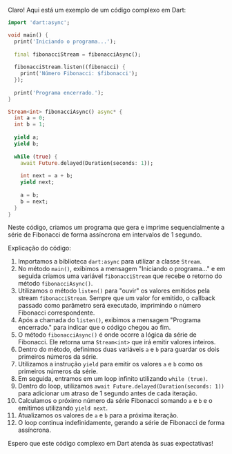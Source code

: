 Claro! Aqui está um exemplo de um código complexo em Dart:

```dart
import 'dart:async';

void main() {
  print('Iniciando o programa...');
  
  final fibonacciStream = fibonacciAsync();
  
  fibonacciStream.listen((fibonacci) {
    print('Número Fibonacci: $fibonacci');
  });
  
  print('Programa encerrado.');
}

Stream<int> fibonacciAsync() async* {
  int a = 0;
  int b = 1;
  
  yield a;
  yield b;
  
  while (true) {
    await Future.delayed(Duration(seconds: 1));
    
    int next = a + b;
    yield next;
    
    a = b;
    b = next;
  }
}
```

Neste código, criamos um programa que gera e imprime sequencialmente a série de Fibonacci de forma assíncrona em intervalos de 1 segundo.

Explicação do código:

1. Importamos a biblioteca `dart:async` para utilizar a classe `Stream`.
2. No método `main()`, exibimos a mensagem "Iniciando o programa..." e em seguida criamos uma variável `fibonacciStream` que recebe o retorno do método `fibonacciAsync()`.
3. Utilizamos o método `listen()` para "ouvir" os valores emitidos pela stream `fibonacciStream`. Sempre que um valor for emitido, o callback passado como parâmetro será executado, imprimindo o número Fibonacci correspondente.
4. Após a chamada do `listen()`, exibimos a mensagem "Programa encerrado." para indicar que o código chegou ao fim.
5. O método `fibonacciAsync()` é onde ocorre a lógica da série de Fibonacci. Ele retorna uma `Stream<int>` que irá emitir valores inteiros. 
6. Dentro do método, definimos duas variáveis `a` e `b` para guardar os dois primeiros números da série.
7. Utilizamos a instrução `yield` para emitir os valores `a` e `b` como os primeiros números da série.
8. Em seguida, entramos em um loop infinito utilizando `while (true)`.
9. Dentro do loop, utilizamos `await Future.delayed(Duration(seconds: 1))` para adicionar um atraso de 1 segundo antes de cada iteração.
10. Calculamos o próximo número da série Fibonacci somando `a` e `b` e o emitimos utilizando `yield next`.
11. Atualizamos os valores de `a` e `b` para a próxima iteração.
12. O loop continua indefinidamente, gerando a série de Fibonacci de forma assíncrona.

Espero que este código complexo em Dart atenda às suas expectativas!